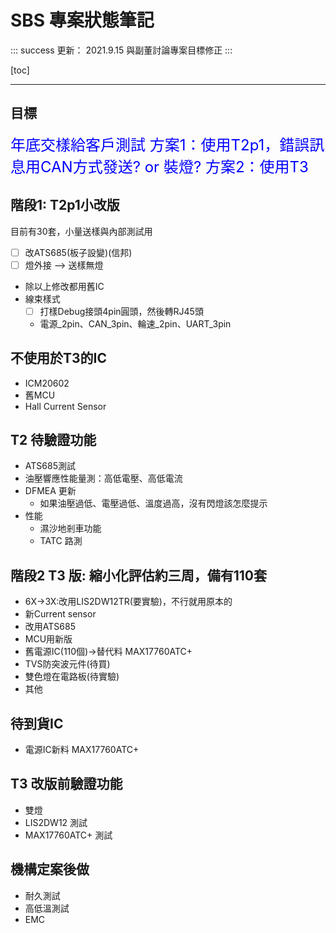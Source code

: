 SBS 專案狀態筆記
===

::: success 
更新：
2021.9.15 與副董討論專案目標修正
:::

[toc]

---

目標
---
<font size=5, color=blue>年底交樣給客戶測試
方案1：使用T2p1，錯誤訊息用CAN方式發送? or 裝燈?
方案2：使用T3
</font>


階段1: T2p1小改版
---
目前有30套，小量送樣與內部測試用
- [ ] 改ATS685(板子設變)(信邦)
- [ ] 燈外接 --> 送樣無燈
- 除以上修改都用舊IC
- 線束樣式
    - [ ] 打樣Debug接頭4pin圓頭，然後轉RJ45頭
    - 電源_2pin、CAN_3pin、輪速_2pin、UART_3pin


不使用於T3的IC
---
- ICM20602
- 舊MCU
- Hall Current Sensor

T2 待驗證功能
---
- ATS685測試
- 油壓響應性能量測：高低電壓、高低電流
- DFMEA 更新
    - 如果油壓過低、電壓過低、溫度過高，沒有閃燈該怎麼提示
- 性能
    - 濕沙地剎車功能
    - TATC 路測

階段2 T3 版: 縮小化評估約三周，備有110套
---
- 6X->3X:改用LIS2DW12TR(要實驗)，不行就用原本的
- 新Current sensor
- 改用ATS685
- MCU用新版
- 舊電源IC(110個)->替代料 MAX17760ATC+
- TVS防突波元件(待買)
- 雙色燈在電路板(待實驗)
- 其他

待到貨IC
---
- 電源IC新料 MAX17760ATC+

T3 改版前驗證功能
---
* 雙燈
* LIS2DW12 測試
* MAX17760ATC+ 測試

機構定案後做
---
* 耐久測試
* 高低溫測試
* EMC 
